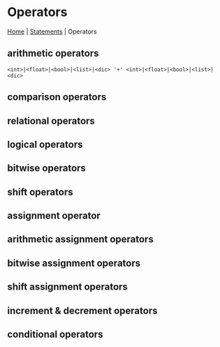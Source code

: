 # Operators

[Home](README.md) |
[Statements](Statements.md) |
Operators

## arithmetic operators
```
<int>|<float>|<bool>|<list>|<dic> '+' <int>|<float>|<bool>|<list>|<dic>
```

## comparison operators


## relational operators


## logical operators


## bitwise operators


## shift operators


## assignment operator


## arithmetic assignment operators


## bitwise assignment operators


## shift assignment operators


## increment & decrement operators


## conditional operators


